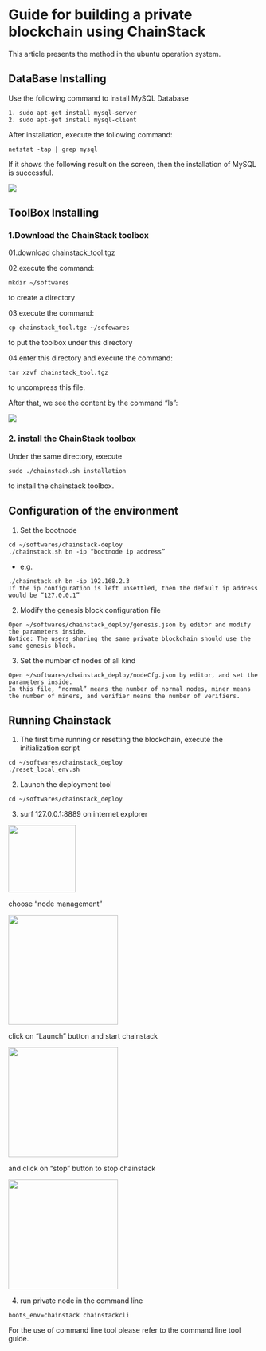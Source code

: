 # Guide for building a private blockchain using ChainStack
This article presents the method in the ubuntu operation system.
## DataBase Installing   
Use the following command to install MySQL Database    
```
1. sudo apt-get install mysql-server  
2. sudo apt-get install mysql-client    
```

After installation, execute the following command:   
```
netstat -tap | grep mysql    
```

If it shows the following result on the screen, then the installation of MySQL is successful.     

<image src="https://github.com/ChainStack-Official/ChainStack/blob/master/English%20Documentation/07-Others/pic/private%20blockchain/test_guide1.png">    
  
## ToolBox Installing   
### 1.Download the ChainStack toolbox    
01.download chainstack_tool.tgz     

02.execute the command:   
```
mkdir ~/softwares     
``` 
to create a directory       

03.execute the command:    
```
cp chainstack_tool.tgz ~/sofewares     
``` 
to put the toolbox under this directory       

04.enter this directory and execute the command:   
```
tar xzvf chainstack_tool.tgz   
``` 
to uncompress this file.       

After that, we see the content by the command “ls”:     

<image src="https://github.com/ChainStack-Official/ChainStack/blob/master/English%20Documentation/07-Others/pic/private%20blockchain/test_guide2.png">    
  
### 2. install the ChainStack toolbox    
Under the same directory, execute   
```
sudo ./chainstack.sh installation    
```
to  install the chainstack toolbox.   

## Configuration of the environment   
1. Set the bootnode   
```
cd ~/softwares/chainstack-deploy   
./chainstack.sh bn -ip “bootnode ip address”     
```
- e.g.    
```
./chainstack.sh bn -ip 192.168.2.3   
If the ip configuration is left unsettled, then the default ip address would be “127.0.0.1”     
```

2. Modify the genesis block configuration file    
```
Open ~/softwares/chainstack_deploy/genesis.json by editor and modify the parameters inside.    
Notice: The users sharing the same private blockchain should use the same genesis block.    
```

3. Set the number of nodes of all kind    
```
Open ~/softwares/chainstack_deploy/nodeCfg.json by editor, and set the parameters inside.   
In this file, “normal” means the number of normal nodes, miner means the number of miners, and verifier means the number of verifiers.    
```

## Running Chainstack   
1. The first time running or resetting the blockchain, execute the initialization script   
```
cd ~/softwares/chainstack_deploy   
./reset_local_env.sh     
```
2. Launch the deployment tool    
```
cd ~/softwares/chainstack_deploy     
```
3. surf 127.0.0.1:8889 on internet explorer    

<image src="https://github.com/ChainStack-Official/ChainStack/blob/master/English%20Documentation/07-Others/pic/private%20blockchain/test_guide3.png"  height="135" />   
  
choose “node management”    

<image src="https://github.com/ChainStack-Official/ChainStack/blob/master/English%20Documentation/07-Others/pic/private%20blockchain/test_guide4.png" height="220" />   
  
click on “Launch” button and start chainstack    

<image src="https://github.com/ChainStack-Official/ChainStack/blob/master/English%20Documentation/07-Others/pic/private%20blockchain/test_guide5.png" height="220" />   
  
and click on “stop” button to stop chainstack    

<image src="https://github.com/ChainStack-Official/ChainStack/blob/master/English%20Documentation/07-Others/pic/private%20blockchain/test_guide6.png" height="220" />   
 
4. run private node in the command line    
  
```
boots_env=chainstack chainstackcli    
```

For the use of command line tool please refer to the command line tool guide.   

